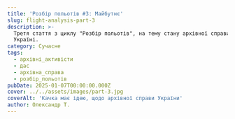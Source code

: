 ```yaml
---
title: 'Розбір польотів #3: Майбутнє'
slug: flight-analysis-part-3
description: >-
  Третя стаття з циклу "Розбір польотів", на тему стану архівної справи в
  Україні.
category: Сучасне
tags:
  - архівні_активісти
  - дас
  - архівна_справа
  - розбір_польотів
pubDate: 2025-01-07T00:00:00.000Z
cover: ../../assets/images/part-3.jpg
coverAlt: 'Качка має ідею, щодо архівної справи України'
author: Олександр Т.
---
```


